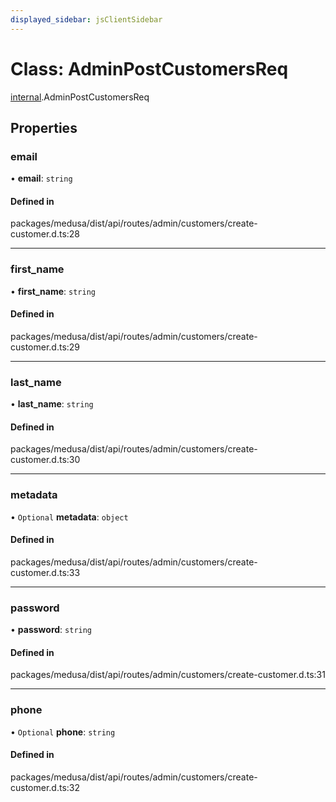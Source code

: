 ```yaml
---
displayed_sidebar: jsClientSidebar
---
```


# Class: AdminPostCustomersReq

[internal](../modules/internal.md).AdminPostCustomersReq

## Properties

### email

• **email**: `string`

#### Defined in

packages/medusa/dist/api/routes/admin/customers/create-customer.d.ts:28

___

### first\_name

• **first\_name**: `string`

#### Defined in

packages/medusa/dist/api/routes/admin/customers/create-customer.d.ts:29

___

### last\_name

• **last\_name**: `string`

#### Defined in

packages/medusa/dist/api/routes/admin/customers/create-customer.d.ts:30

___

### metadata

• `Optional` **metadata**: `object`

#### Defined in

packages/medusa/dist/api/routes/admin/customers/create-customer.d.ts:33

___

### password

• **password**: `string`

#### Defined in

packages/medusa/dist/api/routes/admin/customers/create-customer.d.ts:31

___

### phone

• `Optional` **phone**: `string`

#### Defined in

packages/medusa/dist/api/routes/admin/customers/create-customer.d.ts:32
